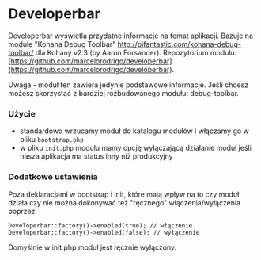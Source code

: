 # Developerbar

Developerbar wyświetla przydatne informacje na temat aplikacji. Bazuje na module "Kohana Debug Toolbar" <http://pifantastic.com/kohana-debug-toolbar/> dla Kohany v2.3 (by Aaron Forsander).  Repozytorium modułu: [https://github.com/marcelorodrigo/developerbar](https://github.com/marcelorodrigo/developerbar).

Uwaga - moduł ten zawiera jedynie podstawowe informacje. Jeśli chcesz możesz skorzystać z bardziej rozbudowanego modułu: debug-toolbar.

### Użycie

- standardowo wrzucamy moduł do katalogu modułów i włączamy go w pliku `bootstrap.php`
- w pliku `init.php` modułu mamy opcję wyłączającą działanie moduł jeśli nasza aplikacja ma status inny niż produkcyjny


### Dodatkowe ustawienia

Poza deklaracjami w bootstrap i init, które mają wpływ na to czy moduł działa czy nie można dokonywać też "ręcznego" włączenia/wyłączenia poprzez:

	Developerbar::factory()->enabled(true); // włączenie
	Developerbar::factory()->enabled(false); // wyłączenie

Domyślnie w init.php moduł jest ręcznie wyłączony. 
